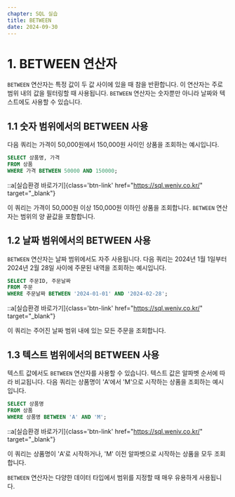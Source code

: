 ```yaml
---
chapter: SQL 실습
title: BETWEEN
date: 2024-09-30
---
```


# 1. BETWEEN 연산자

`BETWEEN` 연산자는 특정 값이 두 값 사이에 있을 때 참을 반환합니다. 이 연산자는 주로 범위 내의 값을 필터링할 때 사용됩니다. `BETWEEN` 연산자는 숫자뿐만 아니라 날짜와 텍스트에도 사용할 수 있습니다.

## 1.1 숫자 범위에서의 BETWEEN 사용

다음 쿼리는 가격이 50,000원에서 150,000원 사이인 상품을 조회하는 예시입니다.

```sql
SELECT 상품명, 가격
FROM 상품
WHERE 가격 BETWEEN 50000 AND 150000;
```

::a[실습환경 바로가기]{class='btn-link' href="https://sql.weniv.co.kr/" target="_blank"}

이 쿼리는 가격이 50,000원 이상 150,000원 이하인 상품을 조회합니다. `BETWEEN` 연산자는 범위의 양 끝값을 포함합니다.

## 1.2 날짜 범위에서의 BETWEEN 사용

`BETWEEN` 연산자는 날짜 범위에서도 자주 사용됩니다. 다음 쿼리는 2024년 1월 1일부터 2024년 2월 28일 사이에 주문된 내역을 조회하는 예시입니다.

```sql
SELECT 주문ID, 주문날짜
FROM 주문
WHERE 주문날짜 BETWEEN '2024-01-01' AND '2024-02-28';
```

::a[실습환경 바로가기]{class='btn-link' href="https://sql.weniv.co.kr/" target="_blank"}

이 쿼리는 주어진 날짜 범위 내에 있는 모든 주문을 조회합니다.

## 1.3 텍스트 범위에서의 BETWEEN 사용

텍스트 값에서도 `BETWEEN` 연산자를 사용할 수 있습니다. 텍스트 값은 알파벳 순서에 따라 비교됩니다. 다음 쿼리는 상품명이 'A'에서 'M'으로 시작하는 상품을 조회하는 예시입니다.

```sql
SELECT 상품명
FROM 상품
WHERE 상품명 BETWEEN 'A' AND 'M';
```

::a[실습환경 바로가기]{class='btn-link' href="https://sql.weniv.co.kr/" target="_blank"}

이 쿼리는 상품명이 'A'로 시작하거나, 'M' 이전 알파벳으로 시작하는 상품을 모두 조회합니다.

`BETWEEN` 연산자는 다양한 데이터 타입에서 범위를 지정할 때 매우 유용하게 사용됩니다.